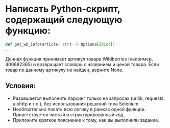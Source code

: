 # Написать Python-скрипт, содержащий следующую функцию:

``` python
def get_wb_info(article: str) -> Optional[dict]:
...
```

Данная функция принимает артикул товара Wildberries (например, 400682365) и возвращает словарь с названием и ценой товара.
Если товар по данному артикулу не найден, верните None.

## Условия:
* Разрешается выполнить парсинг только на запросах (urllib, requests, aiohttp и т.п.), без использования решений типа Selenium
* Необязательно писать всю логику в рамках одной функции. Приветствуется чистый и структурированный код.
* Приложите краткое пояснение к тому, как вы выполнили задание.